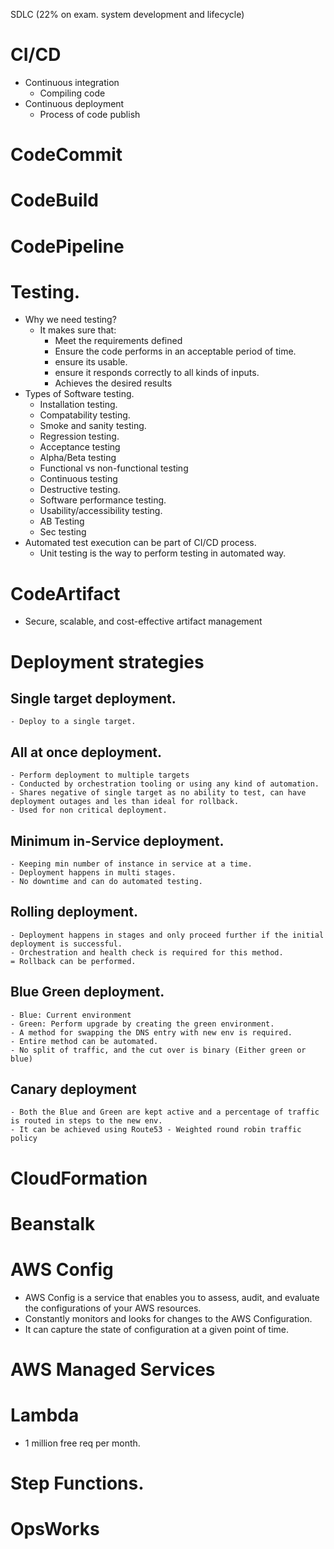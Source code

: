 SDLC (22% on exam.  system development and lifecycle)

# CI/CD 
- Continuous integration 
    - Compiling code
- Continuous deployment
    - Process of code publish

# CodeCommit

# CodeBuild

# CodePipeline 

# Testing. 
- Why we need testing?
    - It makes sure that:
        - Meet the requirements defined
        - Ensure the code performs in an acceptable period of time.
        - ensure its usable.
        - ensure it responds correctly to all kinds of inputs.
        - Achieves the desired results
- Types of Software testing. 
    - Installation testing. 
    - Compatability testing.
    - Smoke and sanity testing. 
    - Regression testing.
    - Acceptance testing
    - Alpha/Beta testing
    - Functional vs non-functional testing
    - Continuous testing
    - Destructive testing.
    - Software performance testing. 
    - Usability/accessibility testing.
    - AB Testing
    - Sec testing
- Automated test execution can be part of CI/CD process.
    - Unit testing is the way to perform testing in automated way.


# CodeArtifact
- Secure, scalable, and cost-effective artifact management

# Deployment strategies
## Single target deployment.
    - Deploy to a single target.
## All at once deployment. 
    - Perform deployment to multiple targets 
    - Conducted by orchestration tooling or using any kind of automation.
    - Shares negative of single target as no ability to test, can have deployment outages and les than ideal for rollback.
    - Used for non critical deployment. 
## Minimum in-Service deployment.
    - Keeping min number of instance in service at a time. 
    - Deployment happens in multi stages.
    - No downtime and can do automated testing.
## Rolling deployment. 
    - Deployment happens in stages and only proceed further if the initial deployment is successful.
    - Orchestration and health check is required for this method.
    = Rollback can be performed.
## Blue Green deployment.
    - Blue: Current environment 
    - Green: Perform upgrade by creating the green environment. 
    - A method for swapping the DNS entry with new env is required.
    - Entire method can be automated. 
    - No split of traffic, and the cut over is binary (Either green or blue)
## Canary deployment
    - Both the Blue and Green are kept active and a percentage of traffic is routed in steps to the new env.
    - It can be achieved using Route53 - Weighted round robin traffic policy

# CloudFormation

# Beanstalk

# AWS Config
- AWS Config is a service that enables you to assess, audit, and evaluate the configurations of your AWS resources. 
- Constantly monitors and looks for changes to the AWS Configuration. 
- It can capture the state of configuration at a given point of time.

# AWS Managed Services

# Lambda
- 1 million free req per month. 

# Step Functions.

# OpsWorks

